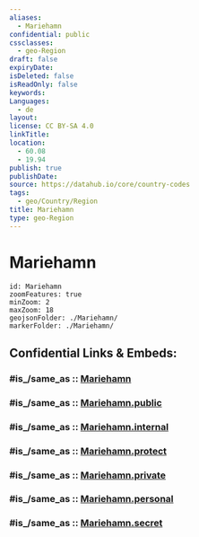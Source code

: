 ```yaml
---
aliases:
  - Mariehamn
confidential: public
cssclasses:
  - geo-Region
draft: false
expiryDate:
isDeleted: false
isReadOnly: false
keywords:
Languages:
  - de
layout:
license: CC BY-SA 4.0
linkTitle:
location:
  - 60.08
  - 19.94
publish: true
publishDate:
source: https://datahub.io/core/country-codes
tags:
  - geo/Country/Region
title: Mariehamn
type: geo-Region
---
```


# Mariehamn

```leaflet
id: Mariehamn
zoomFeatures: true 
minZoom: 2 
maxZoom: 18
geojsonFolder: ./Mariehamn/
markerFolder: ./Mariehamn/
```


## Confidential Links & Embeds: 

### #is_/same_as :: [Mariehamn](/_Standards/Earth/Continent/Europe/Europe~North/Åland-Islands/Mariehamn-county/Mariehamn.md) 

### #is_/same_as :: [Mariehamn.public](/_public/Earth/Continent/Europe/Europe~North/Åland-Islands/Mariehamn-county/Mariehamn.public.md) 

### #is_/same_as :: [Mariehamn.internal](/_internal/Earth/Continent/Europe/Europe~North/Åland-Islands/Mariehamn-county/Mariehamn.internal.md) 

### #is_/same_as :: [Mariehamn.protect](/_protect/Earth/Continent/Europe/Europe~North/Åland-Islands/Mariehamn-county/Mariehamn.protect.md) 

### #is_/same_as :: [Mariehamn.private](/_private/Earth/Continent/Europe/Europe~North/Åland-Islands/Mariehamn-county/Mariehamn.private.md) 

### #is_/same_as :: [Mariehamn.personal](/_personal/Earth/Continent/Europe/Europe~North/Åland-Islands/Mariehamn-county/Mariehamn.personal.md) 

### #is_/same_as :: [Mariehamn.secret](/_secret/Earth/Continent/Europe/Europe~North/Åland-Islands/Mariehamn-county/Mariehamn.secret.md)

